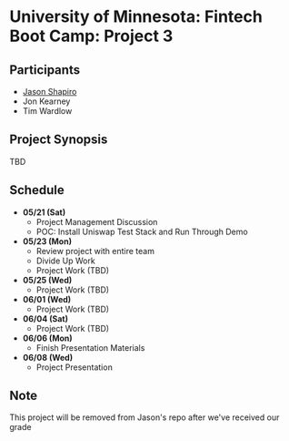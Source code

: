 # University of Minnesota: Fintech Boot Camp: Project 3

## Participants

- [Jason Shapiro](https://www.linkedin.com/in/jshapiro/)
- Jon Kearney
- Tim Wardlow

## Project Synopsis

TBD

## Schedule

- **05/21 (Sat)**
  - Project Management Discussion
  - POC: Install Uniswap Test Stack and Run Through Demo
- **05/23 (Mon)**
  - Review project with entire team
  - Divide Up Work
  - Project Work (TBD)
- **05/25 (Wed)**
  - Project Work (TBD)
- **06/01 (Wed)**
  - Project Work (TBD)
- **06/04 (Sat)**
  - Project Work (TBD)
- **06/06 (Mon)**
  - Finish Presentation Materials
- **06/08 (Wed)**
  - Project Presentation

## Note

This project will be removed from Jason's repo after we've received our grade

